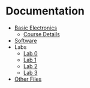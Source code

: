 Documentation
=============

* [Basic Electronics](../README.md)
  * [Course Details](course_details.md)
* [Software](software_install.md)
* Labs
  * [Lab 0](lab0/lab0.md)
  * [Lab 1](lab1/lab1.md)
  * [Lab 2](lab2/lab2.md)
  * [Lab 3](lab3/lab3.md)
* [Other Files](other_slides/otherslides.md)
